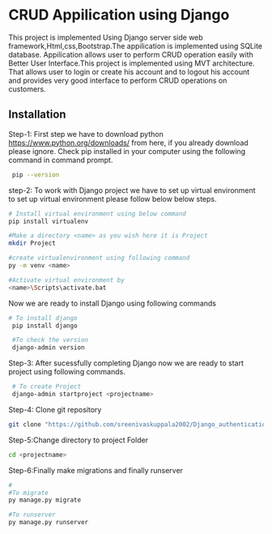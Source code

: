 
# CRUD  Appilication  using Django

This project is implemented Using Django server side web framework,Html,css,Bootstrap.The appilication is implemented using SQLite database. Appilication allows user to perform CRUD operation easily with Better User Interface.This project is implemented using MVT architecture. That allows user to login or create his account
and to logout his account and provides very good interface to perform CRUD operations on customers.


## Installation


Step-1:
 First step we have to download python https://www.python.org/downloads/ from here, if you already download please ignore. Check pip installed in your computer using the following command in command prompt.
```bash
 pip --version 
```
step-2:
To work with Django project we have to set up virtual environment to set up virtual environment please follow below below steps.

```bash
# Install virtual environment using below command
pip install virtualenv 

#Make a directory <name> as you wish here it is Project
mkdir Project

#create virtualenvironment using following command
py -m venv <name>

#Activate virtual environment by
<name>\Scripts\activate.bat
``` 
Now we are ready to install Django using following commands
```bash
# To install django
 pip install django

 #To check the version
 django-admin version 
```
Step-3: After sucessfully completing Django now we are ready to start project using following commands.
```bash
 # To create Project
 django-admin startproject <projectname> 
```
Step-4: Clone git repository
```bash
git clone "https://github.com/sreenivaskuppala2002/Django_authentication_project"
```
Step-5:Change directory to project Folder
```bash
cd <projectname>
```
Step-6:Finally make migrations and finally runserver
```bash
#
#To migrate
py manage.py migrate 

#To runserver
py manage.py runserver
```

